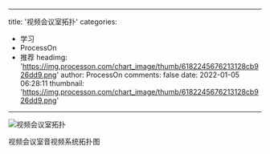 
---
title: '视频会议室拓扑'
categories: 
 - 学习
 - ProcessOn
 - 推荐
headimg: 'https://img.processon.com/chart_image/thumb/6182245676213128cb926dd9.png'
author: ProcessOn
comments: false
date: 2022-01-05 06:28:11
thumbnail: 'https://img.processon.com/chart_image/thumb/6182245676213128cb926dd9.png'
---

<div>   
<img class="thumb" alt="视频会议室拓扑" src="https://img.processon.com/chart_image/thumb/6182245676213128cb926dd9.png" referrerpolicy="no-referrer">
<p>视频会议室音视频系统拓扑图</p>  
</div>
            